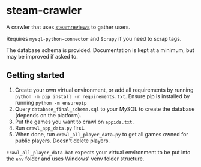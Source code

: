 # steam-crawler

A crawler that uses [steamreviews](https://pypi.org/project/steamreviews/) to gather users.

Requires `mysql-python-connector` and `Scrapy` if you need to scrap tags.

The database schema is provided. Documentation is kept at a minimum, but may be improved if asked to.

## Getting started

1. Create your own virtual environment, or add all requirements by running `python -m pip install -r requirements.txt`. Ensure pip is installed by running `python -m ensurepip` 
1. Query `database_final_schema.sql` to your MySQL to create the database (depends on the platform).
2. Put the games you want to crawl on `appids.txt`.
3. Run `crawl_app_data.py` first.
4. When done, run `crawl_all_player_data.py` to get all games owned for public players. Doesn't delete players.

`crawl_all_player_data.bat` expects your virtual environment to be put into the `env` folder and uses Windows' venv folder structure.
